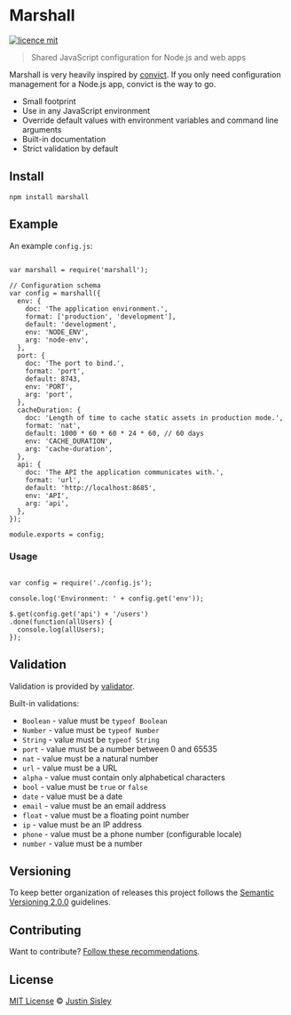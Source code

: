 # Marshall

[![licence mit](https://img.shields.io/badge/licence-MIT-blue.svg)](https://github.com/justinsisley/marshall/blob/master/LICENSE.md)

> Shared JavaScript configuration for Node.js and web apps

Marshall is very heavily inspired by [convict](https://www.npmjs.com/package/convict). If you only need configuration management for a Node.js app, convict is the way to go.

- Small footprint
- Use in any JavaScript environment
- Override default values with environment variables and command line arguments
- Built-in documentation
- Strict validation by default

## Install

`npm install marshall`

## Example

An example `config.js`:

```

var marshall = require('marshall');

// Configuration schema
var config = marshall({
  env: {
    doc: 'The application environment.',
    format: ['production', 'development'],
    default: 'development',
    env: 'NODE_ENV',
    arg: 'node-env',
  },
  port: {
    doc: 'The port to bind.',
    format: 'port',
    default: 8743,
    env: 'PORT',
    arg: 'port',
  },
  cacheDuration: {
    doc: 'Length of time to cache static assets in production mode.',
    format: 'nat',
    default: 1000 * 60 * 60 * 24 * 60, // 60 days
    env: 'CACHE_DURATION',
    arg: 'cache-duration',
  },
  api: {
    doc: 'The API the application communicates with.',
    format: 'url',
    default: 'http://localhost:8685',
    env: 'API',
    arg: 'api',
  },
});

module.exports = config;

```

### Usage

```

var config = require('./config.js');

console.log('Environment: ' + config.get('env'));

$.get(config.get('api') + '/users')
.done(function(allUsers) {
  console.log(allUsers);
});

```

## Validation

Validation is provided by [validator](https://github.com/chriso/validator.js).

Built-in validations:

- `Boolean` - value must be `typeof Boolean`
- `Number` - value must be `typeof Number`
- `String` - value must be `typeof String`
- `port` - value must be a number between 0 and 65535
- `nat` - value must be a natural number
- `url` - value must be a URL
- `alpha` - value must contain only alphabetical characters
- `bool` - value must be `true` or `false`
- `date` - value must be a date
- `email` - value must be an email address
- `float` - value must be a floating point number
- `ip` -  value must be an IP address
- `phone` - value must be a phone number (configurable locale)
- `number` - value must be a number

## Versioning

To keep better organization of releases this project follows the [Semantic Versioning 2.0.0](http://semver.org/) guidelines.

## Contributing
Want to contribute? [Follow these recommendations](https://github.com/justinsisley/marshall/blob/master/CONTRIBUTING.md).

## License
[MIT License](https://github.com/justinsisley/marshall/blob/master/LICENSE.md) © [Justin Sisley](http://justinsisley.com/)
